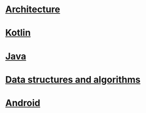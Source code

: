 # [Architecture](Architecture.md)

# [Kotlin](Kotlin.md)

# [Java](Java.md)

# [Data structures and algorithms](Data%20structures%20and%20algorithms.md)

# [Android](Android.md)
